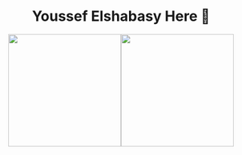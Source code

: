 <h1 align="center">Youssef Elshabasy Here 👋</h1>
<div style="display: flex; align-items: center; justify-content: center;">
  <img src="https://github-readme-stats.vercel.app/api?username=juke-duke&theme=blue-green" style="height:225px"/>
  <img src="https://github-readme-stats.vercel.app/api/top-langs/?username=juke-duke&theme=dark" style="height:225px"/>
</div>
